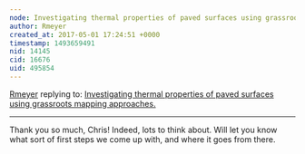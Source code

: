```yaml
---
node: Investigating thermal properties of paved surfaces using grassroots mapping approaches. 
author: Rmeyer
created_at: 2017-05-01 17:24:51 +0000
timestamp: 1493659491
nid: 14145
cid: 16676
uid: 495854
---
```




[Rmeyer](../profile/Rmeyer) replying to: [Investigating thermal properties of paved surfaces using grassroots mapping approaches. ](../notes/Rmeyer/04-27-2017/investigating-thermal-properties-of-paved-surfaces-using-grassroots-mapping-approaches)

----
Thank you so much, Chris! Indeed, lots to think about. Will let you know what sort of first steps we come up with, and where it goes from there.